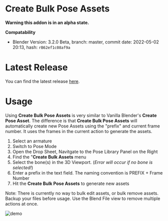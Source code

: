 # Create Bulk Pose Assets
**Warning this addon is in an alpha state.**

**Compatability**
- Blender Version: 3.2.0 Beta, branch: master, commit date: 2022-05-02 20:13, hash: `rB62ef1c08af9a` 

# Latest Release

You can find the latest release [here](https://github.com/NickTiny/poselibquickactions/releases/tag/alpha).

# **Usage**

Using **Create Bulk Pose Assets** is very similar to Vanilla Blender's **Create Pose Asset**. The difference is that **Create Bulk Pose Assets** will automatically create new Pose Assets using the "prefix" and current frame number. It uses the frames in the current action to generate the assets. 

1. Select an armature
2. Switch to Pose Mode
3. Open the Drop Sheet, Navitgate to the Pose Library Panel on the Right
4. Find the "**Create Bulk Assets** menu
5. Select the bone(s) in the 3D Viewport. (_Error will occur if no bone is selected!_)
6. Enter a prefix in the text field. The naming convention is PREFIX + Frame Number
7. Hit the **Create Bulk Pose Assets** to generate new assets

Note: There is currently no way to bulk edit assets, or bulk remove assets. Backup your files before usage. Use the Blend File view to remove multiple actions at once.

![demo](https://user-images.githubusercontent.com/86638335/166613734-46a0db33-e06e-4826-8d51-bcd63471e7b5.gif)
